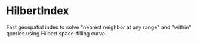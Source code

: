 # HilbertIndex

Fast geospatial index to solve "nearest neighbor at any range" and "within" queries using Hilbert space-filling curve.
